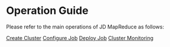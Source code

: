 # Operation Guide

Please refer to the main operations of JD MapReduce as follows:

[Create Cluster](../Getting-Started/2-Create-Cluster.md)
[Configure Job](../Getting-Started/3-Create-Job.md)
[Deploy Job](../Getting-Started/4-Deploy-Job.md)
[Cluster Monitoring](../Getting-Started/5-Monitor-Cluster.md)